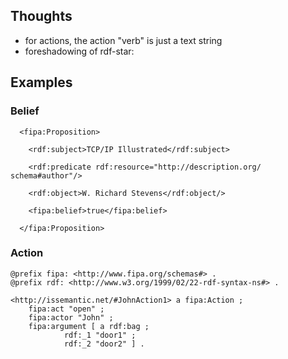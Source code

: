
## Thoughts

- for actions, the action "verb" is just a text string
- foreshadowing of rdf-star:

## Examples

### Belief

```
  <fipa:Proposition>

    <rdf:subject>TCP/IP Illustrated</rdf:subject>

    <rdf:predicate rdf:resource="http://description.org/ schema#author"/>

    <rdf:object>W. Richard Stevens</rdf:object/>

    <fipa:belief>true</fipa:belief>

  </fipa:Proposition>
```

### Action

```
@prefix fipa: <http://www.fipa.org/schemas#> .
@prefix rdf: <http://www.w3.org/1999/02/22-rdf-syntax-ns#> .

<http://issemantic.net/#JohnAction1> a fipa:Action ;
    fipa:act "open" ;
    fipa:actor "John" ;
    fipa:argument [ a rdf:bag ;
            rdf:_1 "door1" ;
            rdf:_2 "door2" ] .
```

